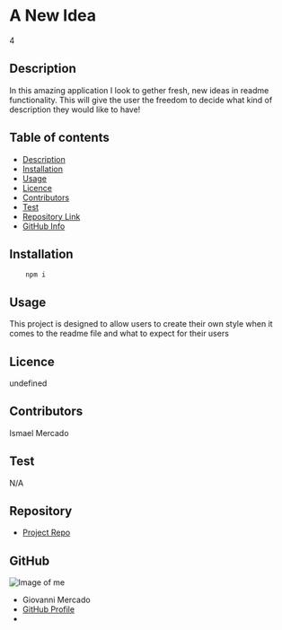 
# **A New Idea**
4
## Description 
In this amazing application I look to gether fresh, new ideas in readme functionality. This will give the user the freedom to decide what kind of description they would like to have!
## Table of contents
- [Description](#Description)
- [Installation](#Installation)
- [Usage](#Usage)
- [Licence](#Licence)
- [Contributors](#Contributors)
- [Test](#Test)
- [Repository Link](#Repository)
- [GitHub Info](#GitHub) 
## Installation
        npm i
## Usage
This project is designed to allow users to create their own style when it comes to the readme file and what to expect for their users
## Licence
undefined
## Contributors
Ismael Mercado
## Test
N/A
## Repository
- [Project Repo](https://github.com/ismaelm1991/Homework-07.git)
## GitHub
![Image of me](https://avatars0.githubusercontent.com/u/67805802?v=4)
- Giovanni Mercado
- [GitHub Profile](https://github.com/ismaelm1991)
- <null>
